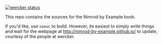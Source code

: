 [![wercker status](https://app.wercker.com/status/389477226e537a45143ea91336dca281/m "wercker status")](https://app.wercker.com/project/bykey/389477226e537a45143ea91336dca281)

This repo contains the sources for the Nimrod by Example book.

If you'd like, use `nanoc` to build. However, its easiest to simply write things and wait for the webpage at http://nimrod-by-example.github.io/ to update, courtesy of the people at wercker.
